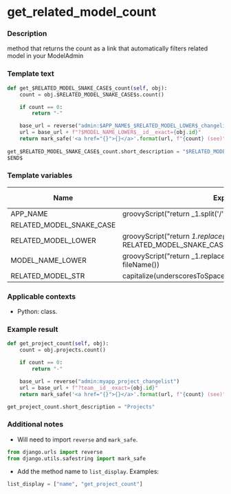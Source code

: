 # get_related_model_count

### Description
method that returns the count as a link that automatically filters related model in your ModelAdmin

### Template text
```python
def get_$RELATED_MODEL_SNAKE_CASE$_count(self, obj):
    count = obj.$RELATED_MODEL_SNAKE_CASE$s.count()

    if count == 0:
        return "-"

    base_url = reverse("admin:$APP_NAME$_$RELATED_MODEL_LOWER$_changelist")
    url = base_url + f"?$MODEL_NAME_LOWER$__id__exact={obj.id}"
    return mark_safe('<a href="{}">{}</a>'.format(url, f"{count} (see)"))
        
get_$RELATED_MODEL_SNAKE_CASE$_count.short_description = "$RELATED_MODEL_STR$s"
$END$
```

### Template variables
| Name          | Expression | Default value | Skip if defined |
|---------------|------------|---------------|-----------------|
| APP_NAME | groovyScript("return _1.split('/').take(1);", fileRelativePath()) |  | - [x] |
| RELATED_MODEL_SNAKE_CASE |  |  | - [ ] |
| RELATED_MODEL_LOWER | groovyScript("return _1.replace('_', '')", RELATED_MODEL_SNAKE_CASE) |  | - [x] |
| MODEL_NAME_LOWER | groovyScript("return _1.replace('_admin.py', '').replace('_', '')", fileName()) |  | - [x] |
| RELATED_MODEL_STR | capitalize(underscoresToSpaces(RELATED_MODEL_SNAKE_CASE)) |  | - [x] |

### Applicable contexts
- Python: class.

### Example result
```python
def get_project_count(self, obj):
    count = obj.projects.count()

    if count == 0:
        return "-"

    base_url = reverse("admin:myapp_project_changelist")
    url = base_url + f"?team__id__exact={obj.id}"
    return mark_safe('<a href="{}">{}</a>'.format(url, f"{count} (see)"))

get_project_count.short_description = "Projects"
```

### Additional notes
 - Will need to import `reverse` and `mark_safe`.
 ```python
from django.urls import reverse
from django.utils.safestring import mark_safe
 ```

 - Add the method name to `list_display`. Examples:
 ```python
 list_display = ["name", "get_project_count"]
 ```
